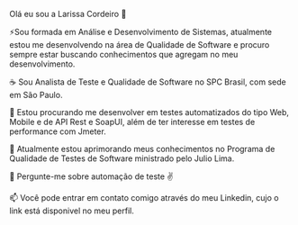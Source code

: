 Olá eu sou a Larissa Cordeiro 👋 

⚡Sou formada em Análise e Desenvolvimento de Sistemas, atualmente estou me desenvolvendo na área de Qualidade de Software e procuro sempre estar buscando conhecimentos que agregam no meu desenvolvimento. 

☕ Sou Analista de Teste e Qualidade de Software no SPC Brasil, com sede em São Paulo.

👀 Estou procurando me desenvolver em testes automatizados do tipo Web, Mobile e de API Rest e SoapUI, além de ter interesse em testes de performance com Jmeter.

🌱 Atualmente estou aprimorando meus conhecimentos no Programa de Qualidade de Testes de Software ministrado pelo Julio Lima.

💬 Pergunte-me sobre automação de teste ✌

📫 Você pode entrar em contato comigo através do meu Linkedin, cujo o link está disponivel no meu perfil.

